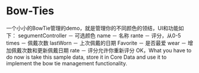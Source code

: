# Bow-Ties
一个小小的BowTie管理的demo，就是管理你的不同颜色的领结，UI和功能如下：
     segumentController － 可选颜色
     name  － 名称
     rante － 评分，从0-5
     times － 佩戴次数
     lastWorn － 上次佩戴的日期
     Favorite － 是否最爱
     wear － 增加佩戴次数和更新佩戴日期
     rate － 评分允许你重新评分
OK，What you have to do now is take this sample data, store it in Core Data and use it to implement the bow tie management functionality.
